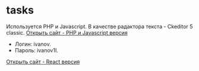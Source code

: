 # tasks
Используется PHP и Javascript. В качестве радактора текста - Сkeditor 5 classic.
[Открыть сайт - PHP и Javascript версия](http://tasks.hostronavt.ru/)
* Логин: ivanov.
* Пароль: ivanov1I.

[Открыть сайт - React версия](http://tasks.hostronavt.ru/react/)